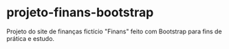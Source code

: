 # projeto-finans-bootstrap
Projeto do site de finanças fictício "Finans" feito com Bootstrap para fins de prática e estudo.
